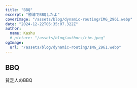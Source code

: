 ```yaml
---
title: "BBQ"
excerpt: "勝浦でBBQしたよ"
coverImage: "/assets/blog/dynamic-routing/IMG_2961.webp"
date: "2024-12-22T05:35:07.322Z"
author:
  name: Kashu
  # picture: "/assets/blog/authors/tim.jpeg"
ogImage:
  url: "/assets/blog/dynamic-routing/IMG_2961.webp"
---
```


## BBQ
貧乏人のBBQ